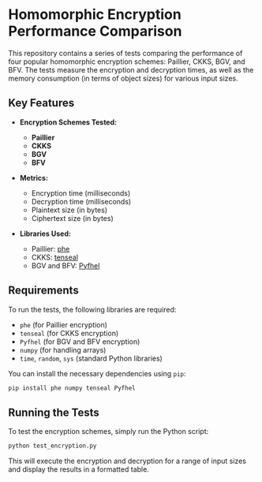 # Homomorphic Encryption Performance Comparison

This repository contains a series of tests comparing the performance of four popular homomorphic encryption schemes: Paillier, CKKS, BGV, and BFV. The tests measure the encryption and decryption times, as well as the memory consumption (in terms of object sizes) for various input sizes.

## Key Features

- **Encryption Schemes Tested:**
  - **Paillier**
  - **CKKS**
  - **BGV**
  - **BFV**

- **Metrics:**
  - Encryption time (milliseconds)
  - Decryption time (milliseconds)
  - Plaintext size (in bytes)
  - Ciphertext size (in bytes)

- **Libraries Used:**
  - Paillier: [phe](https://github.com/wolfeidau/paillier)
  - CKKS: [tenseal](https://github.com/OpenMined/TenSEAL)
  - BGV and BFV: [Pyfhel](https://github.com/ibarrond/pyfhel)

## Requirements

To run the tests, the following libraries are required:

- `phe` (for Paillier encryption)
- `tenseal` (for CKKS encryption)
- `Pyfhel` (for BGV and BFV encryption)
- `numpy` (for handling arrays)
- `time`, `random`, `sys` (standard Python libraries)

You can install the necessary dependencies using `pip`:

```bash
pip install phe numpy tenseal Pyfhel
```

## Running the Tests

To test the encryption schemes, simply run the Python script:

```bash
python test_encryption.py
```

This will execute the encryption and decryption for a range of input sizes and display the results in a formatted table.

